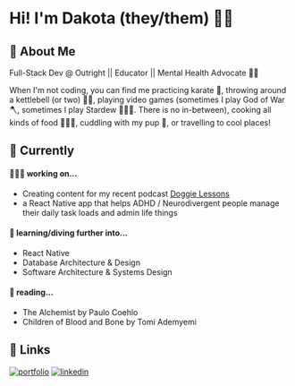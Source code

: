 
# Hi! I'm Dakota (they/them) 👋🏽


## 🌈 About Me
Full-Stack Dev @ Outright || Educator || Mental Health Advocate 🧠💛

When I'm not coding, you can find me practicing karate 🥋, throwing around a kettlebell (or two) 💪🏽, playing video games (sometimes I play God of War 🪓, sometimes I play Stardew 🧑🏽‍🌾. There is no in-between), cooking all kinds of food 🧑🏽‍🍳, cuddling with my pup 🐶, or travelling to cool places!

## 👾 Currently
#### 🧑🏽‍💻 working on...
- Creating content for my recent podcast [Doggie Lessons](https://rss.com/podcasts/doggie-lessons/)
- a React Native app that helps ADHD / Neurodivergent people manage their daily task loads and admin life things

#### 🧠 learning/diving further into...
- React Native
- Database Architecture & Design
- Software Architecture & Systems Design

#### 📖 reading...
- The Alchemist by Paulo Coehlo
- Children of Blood and Bone by Tomi Ademyemi

## 🔗 Links
[![portfolio](https://img.shields.io/badge/my_portfolio-000?style=for-the-badge&logo=ko-fi&logoColor=white)](https://dakotafabro.dev/)
[![linkedin](https://img.shields.io/badge/linkedin-0A66C2?style=for-the-badge&logo=linkedin&logoColor=white)](https://www.linkedin.com/in/dakotafabro)
